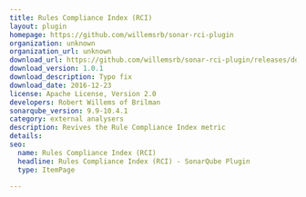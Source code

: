 ```yaml
---
title: Rules Compliance Index (RCI)
layout: plugin
homepage: https://github.com/willemsrb/sonar-rci-plugin
organization: unknown
organization_url: unknown
download_url: https://github.com/willemsrb/sonar-rci-plugin/releases/download/sonar-rci-plugin-1.0.1/sonar-rci-plugin-1.0.1.jar
download_version: 1.0.1
download_description: Typo fix
download_date: 2016-12-23
license: Apache License, Version 2.0
developers: Robert Willems of Brilman
sonarqube_version: 9.9-10.4.1
category: external analysers
description: Revives the Rule Compliance Index metric
details: 
seo:
  name: Rules Compliance Index (RCI)
  headline: Rules Compliance Index (RCI) - SonarQube Plugin
  type: ItemPage

---
```

